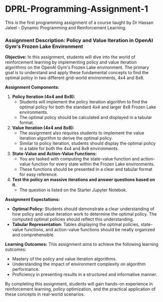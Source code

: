 # DPRL-Programming-Assignment-1

This is the first programming assignment of a course taught by Dr Hassan Jaleel - Dynamic Programming and Reinforcement Learning.  

### **Assignment Description: Policy and Value Iteration in OpenAI Gym's Frozen Lake Environment**

**Objective:**
In this assignment, students will dive into the world of reinforcement learning by implementing policy and value iteration algorithms on the OpenAI Gym's Frozen Lake environment. The primary goal is to understand and apply these fundamental concepts to find the optimal policy in two different grid-world environments, 4x4 and 8x8.

**Assignment Components:**

1. **Policy Iteration (4x4 and 8x8):**
    - Students will implement the policy iteration algorithm to find the optimal policy for both the standard 4x4 and larger 8x8 Frozen Lake environments.
    - The optimal policy should be calculated and displayed in a tabular format.
2. **Value Iteration (4x4 and 8x8):**
    - The assignment also requires students to implement the value iteration algorithm to derive the optimal policy.
    - Similar to policy iteration, students should display the optimal policy in a table for both the 4x4 and 8x8 environments.
3. **State-Value and Action-Value Functions:**
    - You are tasked with computing the state-value function and action-value function for every state within the Frozen Lake environments.
    - These functions should be presented in a clear and tabular format for easy reference.
4. ****************Test the policy on massive iterations and answer questions based on it.****************
    - The question is listed on the Starter Jupyter Notebok.

**Assignment Expectations:**

- **Optimal Policy:** Students should demonstrate a clear understanding of how policy and value iteration work to determine the optimal policy. The computed optimal policies should reflect this understanding.
- **Tabular Representation:** Tables displaying the optimal policies, state-value functions, and action-value functions should be neatly organized and comprehensible.

**Learning Outcomes:**
This assignment aims to achieve the following learning outcomes:

- Mastery of the policy and value iteration algorithms.
- Understanding the impact of environment complexity on algorithm performance.
- Proficiency in presenting results in a structured and informative manner.

By completing this assignment, students will gain hands-on experience in reinforcement learning, policy optimization, and the practical application of these concepts in real-world scenarios.
